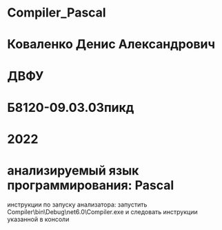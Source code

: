 # Compiler_Pascal
# Коваленко Денис Александрович
# ДВФУ
# Б8120-09.03.03пикд
# 2022
# анализируемый язык программирования: Pascal
инструкции по запуску анализатора: запустить Compiler\bin\Debug\net6.0\Compiler.exe и следовать инструкции указанной в консоли
